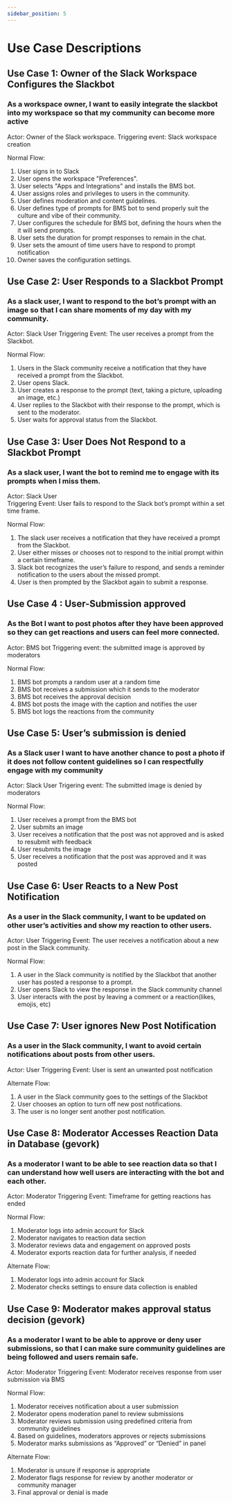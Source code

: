```yaml
---
sidebar_position: 5
---
```


# Use Case Descriptions

## Use Case 1: Owner of the Slack Workspace Configures the Slackbot

### As a workspace owner, I want to easily integrate the slackbot into my workspace so that my community can become more active

Actor: Owner of the Slack workspace.
Triggering event: Slack workspace creation

Normal Flow:  
1. User signs in to Slack
2. User opens the workspace "Preferences".
3. User selects "Apps and Integrations" and installs the BMS bot.
4. User assigns roles and privileges to users in the community.
5. User defines moderation and content guidelines.
6. User defines type of prompts for BMS bot to send properly suit the culture and vibe of their community.
7. User configures the schedule for BMS bot, defining the hours when the it will send prompts.
8. User sets the duration for prompt responses to remain in the chat.
9. User sets the amount of time users have to respond to prompt notification
10. Owner saves the configuration settings.

## Use Case 2: User Responds to a Slackbot Prompt

### As a slack user, I want to respond to the bot’s prompt with an image so that I can share moments of my day with my community.  

Actor: Slack User
Triggering Event: The user receives a prompt from the Slackbot.  

Normal Flow:
1. Users in the Slack community receive a notification that they have received a prompt from  the Slackbot.
2. User opens Slack.
3. User creates a response to the prompt (text, taking a picture, uploading an image, etc.)
4. User replies to the Slackbot with their response to the prompt, which is sent to the moderator.
5. User waits for approval status from the Slackbot.

## Use Case 3: User Does Not Respond to a Slackbot Prompt
### As a slack user, I want the bot to remind me to engage with its prompts when I miss them.  

Actor: Slack User  
Triggering Event: User fails to respond to the Slack bot’s prompt within a set time frame.  

Normal Flow:
1. The slack user receives a notification that they have received a prompt from the Slackbot.
2. User either misses or chooses not to respond to the initial prompt within a certain timeframe. 
3. Slack bot recognizes the user’s failure to respond, and sends a reminder notification to the users about the missed prompt.
4. User is then prompted by the Slackbot again to submit a response.

## Use Case 4 : User-Submission approved 
### As the Bot I want to post photos after they have been approved so they can get reactions and users can feel more connected.

Actor: BMS bot
Triggering event: the submitted image is approved by moderators

Normal Flow:
1. BMS bot prompts a random user at a random time
2. BMS bot receives a submission which it sends to the moderator
3. BMS bot receives the approval decision
4. BMS bot posts the image with the caption and notifies the user
5. BMS bot logs the reactions from the community

## Use Case 5: User’s submission is denied 

### As a Slack user I want to have another chance to post a photo if it does not follow content guidelines so I can respectfully engage with my community

Actor: Slack User
Trigering event: The submitted image is denied by moderators

Normal Flow:
1. User receives a prompt from the BMS bot 
2. User submits an image
3. User receives a notification that the post was not approved and is asked to resubmit with feedback
4. User resubmits the image
5. User receives a notification that the post was approved and it was posted


## Use Case 6: User Reacts to a New Post Notification

### As a user in the Slack community, I want to be updated on other user’s activities and show my reaction to other users.

Actor: User
Triggering Event: The user receives a notification about a new post in the Slack community.

Normal Flow:
1. A user in the Slack community is notified by the Slackbot that another user has posted a response to a prompt.
2. User opens Slack to view the response in the Slack community channel
3. User interacts with the post by leaving a comment or a reaction(likes, emojis, etc)
   
## Use Case 7: User ignores New Post Notification

### As a user in the Slack community, I want to avoid certain notifications about posts from other users.

Actor: User
Triggering Event: User is sent an unwanted post notification

Alternate Flow:
1. A user in the Slack community goes to the settings of the Slackbot
2. User chooses an option to turn off new post notifications.
3. The user is no longer sent another post notification.

## Use Case 8: Moderator Accesses Reaction Data in Database (gevork)

### As a moderator I want to be able to see reaction data so that I can understand how well users are interacting with the bot and each other.

Actor: Moderator 
Triggering Event: Timeframe for getting reactions has ended

Normal Flow: 
1. Moderator logs into admin account for Slack
2. Moderator navigates to reaction data section
3. Moderator reviews data and engagement on approved posts 
4. Moderator exports reaction data for further analysis, if needed

Alternate Flow:
1. Moderator logs into admin account for Slack
2. Moderator checks settings to ensure data collection is enabled

## Use Case 9: Moderator makes approval status decision (gevork)

### As a moderator I want to be able to approve or deny user submissions, so that I can make sure community guidelines are being followed and users remain safe.

Actor: Moderator
Triggering Event: Moderator receives response from user submission via BMS

Normal Flow:
1. Moderator receives notification about a user submission 
2. Moderator opens moderation panel to review submissions
3. Moderator reviews submission using predefined criteria from community guidelines
4. Based on guidelines, moderators approves or rejects submissions
5. Moderator marks submissions as “Approved” or “Denied” in panel

Alternate Flow:
1. Moderator is unsure if response is appropriate
2. Moderator flags response for review by another moderator or community manager
3. Final approval or denial is made 

